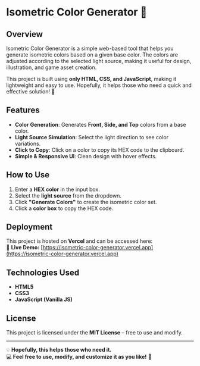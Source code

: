 # Isometric Color Generator 🎨

## Overview  
Isometric Color Generator is a simple web-based tool that helps you generate isometric colors based on a given base color. The colors are adjusted according to the selected light source, making it useful for design, illustration, and game asset creation.  

This project is built using **only HTML, CSS, and JavaScript**, making it lightweight and easy to use. Hopefully, it helps those who need a quick and effective solution! 🚀  

## Features  
- **Color Generation**: Generates **Front, Side, and Top** colors from a base color.  
- **Light Source Simulation**: Select the light direction to see color variations.  
- **Click to Copy**: Click on a color to copy its HEX code to the clipboard.  
- **Simple & Responsive UI**: Clean design with hover effects.  

## How to Use  
1. Enter a **HEX color** in the input box.  
2. Select the **light source** from the dropdown.  
3. Click **"Generate Colors"** to create the isometric color set.  
4. Click a **color box** to copy the HEX code.  

## Deployment  
This project is hosted on **Vercel** and can be accessed here:  
🔗 **Live Demo:** [https://isometric-color-generator.vercel.app](https://isometric-color-generator.vercel.app)  

## Technologies Used  
- **HTML5**  
- **CSS3**  
- **JavaScript (Vanilla JS)**  

## License  
This project is licensed under the **MIT License** – free to use and modify.  

---

💡 **Hopefully, this helps those who need it.**  
💻 **Feel free to use, modify, and customize it as you like!** 🚀  